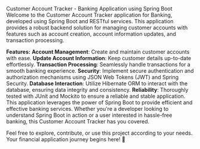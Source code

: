 Customer Account Tracker - Banking Application using Spring Boot
Welcome to the Customer Account Tracker application for Banking, developed using Spring Boot and RESTful services. This application provides a robust backend solution for managing customer accounts with features such as account creation, account information updates, and transaction processing.

**Features:**
**Account Management**: Create and maintain customer accounts with ease.
**Update Account Information**: Keep customer details up-to-date effortlessly.
**Transaction Processing**: Seamlessly handle transactions for a smooth banking experience.
**Security**: Implement secure authentication and authorization mechanisms using JSON Web Tokens (JWT) and Spring Security.
**Database Interaction**: Utilize Hibernate ORM to interact with the database, ensuring data integrity and consistency.
**Reliability**: Thoroughly tested with JUnit and Mockito to ensure a reliable and stable application.
This application leverages the power of Spring Boot to provide efficient and effective banking services. Whether you're a developer looking to understand Spring Boot in action or a user interested in hassle-free banking, this Customer Account Tracker has you covered.

Feel free to explore, contribute, or use this project according to your needs. Your financial application journey begins here! 🏦
